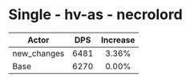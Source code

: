 # Single - hv-as - necrolord
| Actor | DPS | Increase |
|---|:---:|:---:|
|new_changes|6481|3.36%|
|Base|6270|0.00%|
